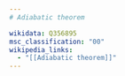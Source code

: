 ```yaml
---
# Adiabatic theorem

wikidata: Q356895
msc_classification: "00"
wikipedia_links:
  - "[[Adiabatic theorem]]"
---
```

